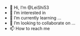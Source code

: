- 👋 Hi, I’m @LeiShi53
- 👀 I’m interested in 
- 🌱 I’m currently learning ...
- 💞️ I’m looking to collaborate on ...
- 📫 How to reach me 
